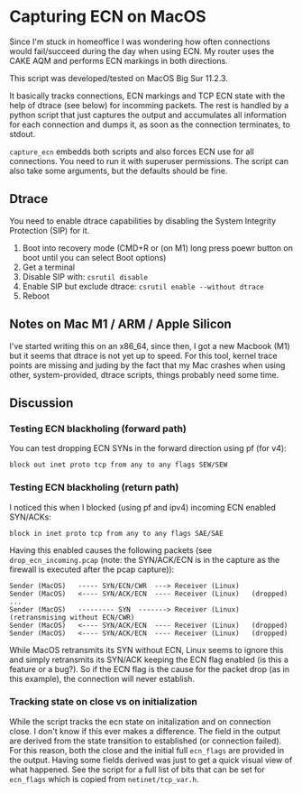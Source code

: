 # Capturing ECN on MacOS

Since I'm stuck in homeoffice I was wondering how often connections would fail/succeed during the day when using ECN.
My router uses the CAKE AQM and performs ECN markings in both directions.

This script was developed/tested on MacOS Big Sur 11.2.3.

It basically tracks connections, ECN markings and TCP ECN state with the help of dtrace (see below) for incomming packets.
The rest is handled by a python script that just captures the output and accumulates all information for each connection and dumps it, as soon as the connection terminates, to stdout.

`capture_ecn` embedds both scripts and also forces ECN use for all connections. 
You need to run it with superuser permissions.
The script can also take some arguments, but the defaults should be fine.

## Dtrace

You need to enable dtrace capabilities by disabling the System Integrity Protection (SIP) for it.

1. Boot into recovery mode (CMD+R or (on M1) long press poewr button on boot until you can select Boot options)
2. Get a terminal
3. Disable SIP with: `csrutil disable`
4. Enable SIP but exclude dtrace: `csrutil enable --without dtrace`
5. Reboot


## Notes on Mac M1 / ARM / Apple Silicon

I've started writing this on an x86_64, since then, I got a new Macbook (M1) but it seems that dtrace is not yet up to speed.
For this tool, kernel trace points are missing and juding by the fact that my Mac crashes when using other, system-provided, dtrace scripts, things probably need some time.


## Discussion

### Testing ECN blackholing (forward path)

You can test dropping ECN SYNs in the forward direction using pf (for v4):

```
block out inet proto tcp from any to any flags SEW/SEW
```


### Testing ECN blackholing (return path)

I noticed this when I blocked (using pf and ipv4) incoming ECN enabled SYN/ACKs:

``` 
block in inet proto tcp from any to any flags SAE/SAE
``` 

Having this enabled causes the following packets (see `drop_ecn_incoming.pcap` (note: the SYN/ACK/ECN is in the capture as the firewall is executed after the pcap capture)):

```
Sender (MacOS)   ----- SYN/ECN/CWR  ---> Receiver (Linux)
Sender (MacOS)   <---- SYN/ACK/ECN  ---- Receiver (Linux)   (dropped)
...
Sender (MacOS)   --------- SYN  -------> Receiver (Linux)   (retransmising without ECN/CWR)
Sender (MacOS)   <---- SYN/ACK/ECN  ---- Receiver (Linux)   (dropped)
Sender (MacOS)   <---- SYN/ACK/ECN  ---- Receiver (Linux)   (dropped)
```

While MacOS retransmits its SYN without ECN, Linux seems to ignore this and simply retransmits its SYN/ACK keeping the ECN flag enabled (is this a feature or a bug?).
So if the ECN flag is the cause for the packet drop (as in this example), the connection will never establish.



### Tracking state on close vs on initialization

While the script tracks the ecn state on initalization and on connection close.
I don't know if this ever makes a difference. 
The field in the output are derived from the state transition to established (or connection failed).
For this reason, both the close and the initial full `ecn_flags` are provided in the output.
Having some fields derived was just to get a quick visual view of what happened.
See the script for a full list of bits that can be set for `ecn_flags` which is copied from `netinet/tcp_var.h`.


